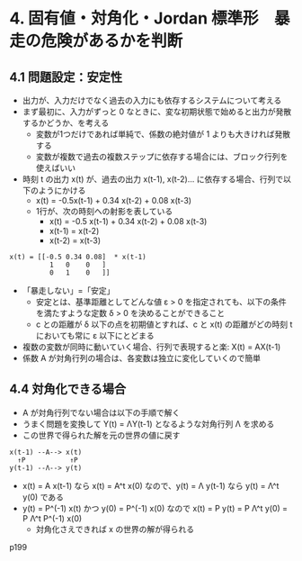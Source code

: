 # 4. 固有値・対角化・Jordan 標準形　暴走の危険があるかを判断
## 4.1 問題設定：安定性
- 出力が、入力だけでなく過去の入力にも依存するシステムについて考える
- まず最初に、入力がずっと 0 なときに、変な初期状態で始めると出力が発散するかどうか、を考える
  - 変数が1つだけであれば単純で、係数の絶対値が 1 よりも大きければ発散する
  - 変数が複数で過去の複数ステップに依存する場合には、ブロック行列を使えばいい
- 時刻 t の出力 x(t) が、過去の出力 x(t-1), x(t-2)... に依存する場合、行列で以下のようにかける
  - x(t) = -0.5x(t-1) + 0.34 x(t-2) + 0.08 x(t-3)
  - 1行が、次の時刻への射影を表している
    - x(t) = -0.5 x(t-1) + 0.34 x(t-2) + 0.08 x(t-3)
    - x(t-1) = x(t-2)
    - x(t-2) = x(t-3)
```
x(t) = [[-0.5 0.34 0.08]  * x(t-1)
          1   0    0   ]
          0   1    0   ]]
```
- 「暴走しない」=「安定」
  - 安定とは、基準距離としてどんな値 ε > 0 を指定されても、以下の条件を満たすような定数 δ > 0 を決めることができること
  - c との距離が δ 以下の点を初期値とすれば、c と x(t) の距離がどの時刻 t においても常に ε 以下にとどまる
- 複数の変数が同時に動いていく場合、行列で表現すると楽: X(t) = AX(t-1)
- 係数 A が対角行列の場合は、各変数は独立に変化していくので簡単

## 4.4 対角化できる場合
- A が対角行列でない場合は以下の手順で解く
 - うまく問題を変換して Y(t) = ΛY(t-1) となるような対角行列 Λ を求める
  - この世界で得られた解を元の世界の値に戻す
```
x(t-1) --A--> x(t)
  ↑P           ↑P
y(t-1) --Λ--> y(t)
```
- x(t) = A x(t-1) なら x(t) = A^t x(0) なので、y(t) = Λ y(t-1) なら y(t) = Λ^t y(0) である
- y(t) = P^(-1) x(t) かつ y(0) = P^(-1) x(0) なので x(t) = P y(t) = P Λ^t y(0) = P Λ^t P^(-1) x(0)
  - 対角化さえできれば x の世界の解が得られる

p199
